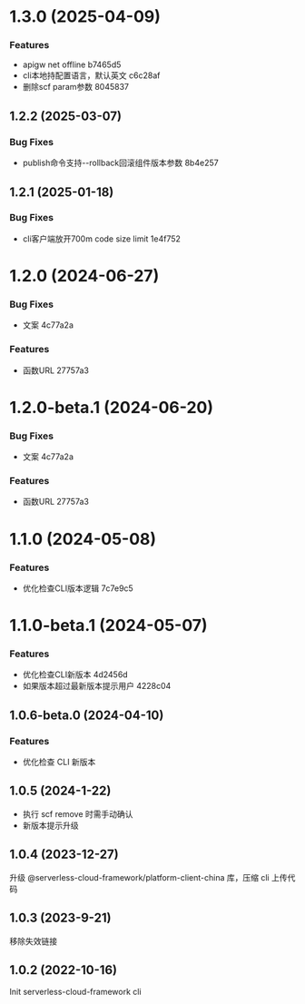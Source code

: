 # 1.3.0 (2025-04-09)


### Features

* apigw net offline b7465d5
* cli本地持配置语言，默认英文 c6c28af
* 删除scf param参数 8045837

## 1.2.2 (2025-03-07)


### Bug Fixes

* publish命令支持--rollback回滚组件版本参数 8b4e257

## 1.2.1 (2025-01-18)


### Bug Fixes

* cli客户端放开700m code size limit 1e4f752

# 1.2.0 (2024-06-27)


### Bug Fixes

* 文案 4c77a2a


### Features

* 函数URL 27757a3

# 1.2.0-beta.1 (2024-06-20)


### Bug Fixes

* 文案 4c77a2a


### Features

* 函数URL 27757a3

# 1.1.0 (2024-05-08)


### Features

* 优化检查CLI版本逻辑 7c7e9c5

# 1.1.0-beta.1 (2024-05-07)


### Features

* 优化检查CLI新版本 4d2456d
* 如果版本超过最新版本提示用户 4228c04

## 1.0.6-beta.0 (2024-04-10)

### Features

- 优化检查 CLI 新版本

## 1.0.5 (2024-1-22)

- 执行 scf remove 时需手动确认
- 新版本提示升级

## 1.0.4 (2023-12-27)

升级 @serverless-cloud-framework/platform-client-china 库，压缩 cli 上传代码

## 1.0.3 (2023-9-21)

移除失效链接

## 1.0.2 (2022-10-16)

Init serverless-cloud-framework cli
